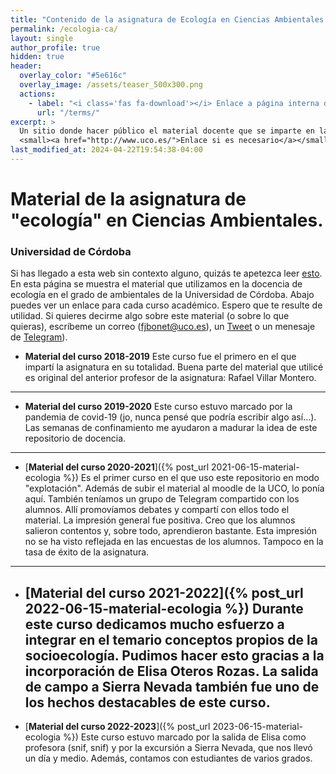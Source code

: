 ```yaml
---
title: "Contenido de la asignatura de Ecología en Ciencias Ambientales."
permalink: /ecologia-ca/
layout: single
author_profile: true
hidden: true
header:
  overlay_color: "#5e616c"
  overlay_image: /assets/teaser_500x300.png
  actions:
    - label: "<i class='fas fa-download'></i> Enlace a página interna dentro del proyecto "
      url: "/terms/"
excerpt: >
  Un sitio donde hacer público el material docente que se imparte en la Universidad de Córdoba.<br />
  <small><a href="http://www.uco.es/">Enlace si es necesario</a></small>
last_modified_at: 2024-04-22T19:54:38-04:00
---
```


# Material de la asignatura de "ecología" en Ciencias Ambientales. 

### Universidad de Córdoba 

Si has llegado a esta web sin contexto alguno, quizás te apetezca leer [esto](https://aprendiendo-cosas.github.io/). En esta página se muestra el material que utilizamos en la docencia de ecología en el grado de ambientales de la Universidad de Córdoba. Abajo puedes ver un enlace para cada curso académico. Espero que te resulte de utilidad. Si quieres decirme algo sobre este material (o sobre lo que quieras), escríbeme un correo ([fjbonet@uco.es](mailto:fjbonet@uco.es)), un [Tweet](https://twitter.com/fjbonet) o un menesaje de [Telegram](https://aprendiendo-cosas.github.io/ecologia_CCAA_UCO/t.me/fjbonet)). 
- **Material del curso 2018-2019**
  Este curso fue el primero en el que impartí la asignatura en su totalidad. Buena parte del material que utilicé es original del anterior profesor de la asignatura: Rafael Villar Montero. 

------
- **Material del curso 2019-2020**
  Este curso estuvo marcado por la pandemia de covid-19 (jo, nunca pensé que podría escribir algo así...). Las semanas de confinamiento me ayudaron a madurar la idea de este repositorio de docencia.
------
- [**Material del curso 2020-2021**]({% post_url 2021-06-15-material-ecologia %})
  Es el primer curso en el que uso este repositorio en modo "explotación". Además de subir el material al moodle de la UCO, lo ponía aquí. También teníamos un grupo de Telegram compartido con los alumnos. Allí promovíamos debates y compartí con ellos todo el material. La impresión general fue positiva. Creo que los alumnos salieron contentos y, sobre todo, aprendieron bastante. Esta impresión no se ha visto reflejada en las encuestas de los alumnos. Tampoco en la tasa de éxito de la asignatura. 
------
- [**Material del curso 2021-2022**]({% post_url 2022-06-15-material-ecologia %})
  Durante este curso dedicamos mucho esfuerzo a integrar en el temario conceptos propios de la socioecología. Pudimos hacer esto gracias a la incorporación de Elisa Oteros Rozas. La salida de campo a Sierra Nevada también fue uno de los hechos destacables de este curso.
  ------
- [**Material del curso 2022-2023**]({% post_url 2023-06-15-material-ecologia %}) Este curso estuvo marcado por la salida de Elisa como profesora (snif, snif) y por la excursión a Sierra Nevada, que nos llevó un día y medio. Además, contamos con estudiantes de varios grados. 